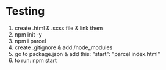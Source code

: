 # Testing
1. create .html &  .scss file & link them
2. npm init -y
3. npm i parcel
4. create .gitignore & add /node_modules
5. go to package.json & add this: "start": "parcel index.html"
6. to run: npm start
 